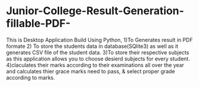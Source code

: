 # Junior-College-Result-Generation-fillable-PDF-
This is Desktop Application Build Using Python,
1)To Generates result in PDF formate
2) To store the students data in database(SQlite3) as well as it generates CSV file of the student data. 
3)To store their respective subjects as this application allows you to choose desierd subjects for every student.
4)claculates their marks according to their examinations all over the year and calculates thier grace marks need to pass, & select proper grade according to marks.
